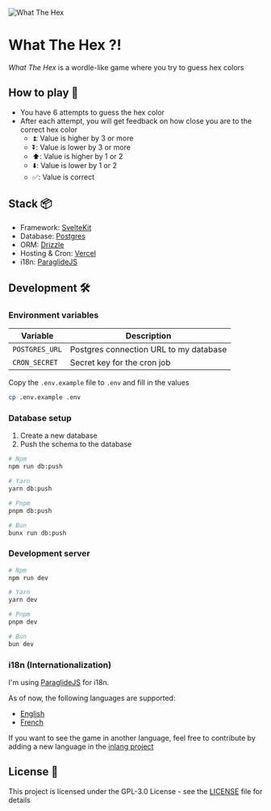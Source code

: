 ![What The Hex](https://wthex.vercel.app/og-image.png)

# What The Hex ?!

_What The Hex_ is a wordle-like game where you try to guess hex colors

## How to play 🧐

- You have 6 attempts to guess the hex color
- After each attempt, you will get feedback on how close you are to the correct hex color
  - ⏫: Value is higher by 3 or more
  - ⏬: Value is lower by 3 or more
  - ⬆️: Value is higher by 1 or 2
  - ⬇️: Value is lower by 1 or 2
  - ✅: Value is correct

## Stack 📦️

- Framework: [SvelteKit](https://kit.svelte.dev/)
- Database: [Postgres](https://www.postgresql.org/)
- ORM: [Drizzle](https://orm.drizzle.team/)
- Hosting & Cron: [Vercel](https://vercel.com/)
- i18n: [ParaglideJS](https://inlang.com/m/gerre34r/library-inlang-paraglideJs)

## Development 🛠️

### Environment variables

| Variable       | Description                            |
| -------------- | -------------------------------------- |
| `POSTGRES_URL` | Postgres connection URL to my database |
| `CRON_SECRET`  | Secret key for the cron job            |

Copy the `.env.example` file to `.env` and fill in the values

```sh
cp .env.example .env
```

### Database setup

1. Create a new database
2. Push the schema to the database

```sh
# Npm
npm run db:push

# Yarn
yarn db:push

# Pnpm
pnpm db:push

# Bun
bunx run db:push
```

### Development server

```sh
# Npm
npm run dev

# Yarn
yarn dev

# Pnpm
pnpm dev

# Bun
bun dev
```

### i18n (Internationalization)

I'm using [ParaglideJS](https://inlang.com/m/gerre34r/library-inlang-paraglideJs) for i18n.

As of now, the following languages are supported:

- [English](https://wthex.vercel.app/)
- [French](https://wthex.vercel.app/fr)

If you want to see the game in another language, feel free to contribute by adding a new language in the [inlang project](https://fink.inlang.com/github.com/Shinyhero36/wthex?project=%2Fproject.inlang&lang=en&lang=fr)

## License 📝

This project is licensed under the GPL-3.0 License - see the [LICENSE](LICENSE) file for details
